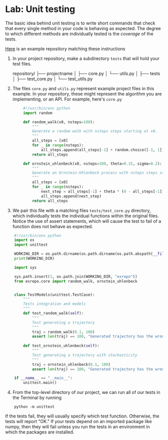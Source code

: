 # Lab: Unit testing

The basic idea behind unit testing is to write short commands that check that every single method in your code is behaving as expected. The degree to which different methods are individually tested is the *coverage* of the tests. 

[Here](https://github.com/williamgilpin/exrepo) is an example repository matching these instructions

1. In your project repository, make a subdirectory `tests` that will hold your test files.

	repository/
	├── projectname
	│	├── core.py
	│	└── utils.py
	│
	├── tests
	│	├── test_core.py
	│	└── test_utils.py

2. The files `core.py` and `utils.py` represent example project files in this example. In your repository, these might represent the algorithm you are implementing, or an API. For example, here's `core.py`

```python
        #!/usr/bin/env python
        import random

        def random_walk(x0, nsteps=100):
            """
            Generate a random walk with nsteps steps starting at x0.
            """
            all_steps = [x0]
            for _ in range(nsteps):
                all_steps.append(all_steps[-1] + random.choice([-1, 1]))
            return all_steps

        def ornstein_uhlenbeck(x0, nsteps=100, theta=0.15, sigma=0.2):
            """
            Generate an Ornstein-Uhlenbeck process with nsteps steps starting at x0.
            """
            all_steps = [x0]
            for _ in range(nsteps):
                next_step = all_steps[-1] + theta * (0 - all_steps[-1]) + sigma * random.gauss(0, 1)
                all_steps.append(next_step)
            return all_steps
```
3. We pair this file with a matching files `tests/test_core.py` directory, which individually tests the individual functions within the original files. Notice the use of assert statements, which will cause the test to fail of a function does not behave as expected.

```python
    #!/usr/bin/env python
    import os
    import unittest

    WORKING_DIR = os.path.dirname(os.path.dirname(os.path.abspath(__file__)))
    print(WORKING_DIR)

    import sys

    sys.path.insert(1, os.path.join(WORKING_DIR, "exrepo"))
    from exrepo.core import random_walk, ornstein_uhlenbeck


    class TestModels(unittest.TestCase):
        """
        Tests integration and models
        """
        def test_random_walk(self):
            """
            Test generating a trajectory
            """
            traj = random_walk(0.1, 100)
            assert len(traj) == 100, "Generated trajectory has the wrong shape"
            
        def test_ornstein_uhlenbeck(self):
            """
            Test generating a trajectory with stochasticity
            """
            traj = ornstein_uhlenbeck(0.1, 100)
            assert len(traj) == 100, "Generated trajectory has the wrong shape"

    if __name__ == "__main__":
        unittest.main()
```

4. From the top-level directory of our project, we can run all of our tests in the Terminal by running

```
    python -m unittest
```

If the tests fail, they will usually specify which test function. Otherwise, the tests will report "OK." If your tests depend on an imported package like numpy, then they will fail unless you run the tests in an environment in which the packages are installed.